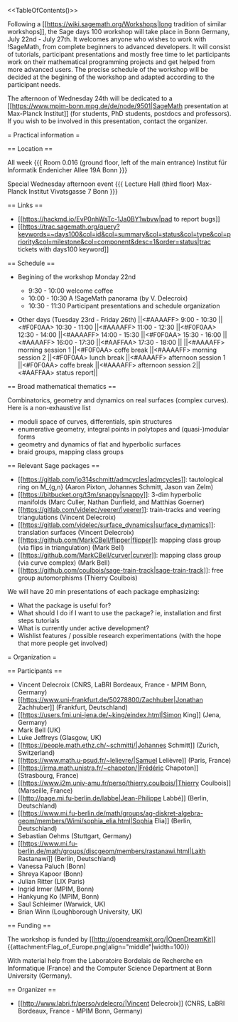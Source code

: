 <<TableOfContents()>>

Following a [[https://wiki.sagemath.org/Workshops|long tradition of similar workshops]], the Sage days 100 workshop will take place in Bonn Germany, July 22nd - July 27th. It welcomes anyone who wishes to work with !SageMath, from complete beginners to advanced developers. It will consist of tutorials, participant presentations and mostly free time to let participants work on their mathematical programming projects and get helped from more advanced users. The precise schedule of the workshop will be decided at the begining of the workshop and adapted according to the participant needs.

The afternoon of Wednesday 24th will be dedicated to a [[https://www.mpim-bonn.mpg.de/de/node/9501|SageMath presentation at Max-Planck Institut]] (for students, PhD students, postdocs and professors). If you wish to be involved in this presentation, contact the organizer.

= Practical information =

== Location ==

All week
{{{
Room 0.016 (ground floor, left of the main entrance)
Institut für Informatik
Endenicher Allee 19A
Bonn
}}}

Special Wednesday afternoon event
{{{
Lecture Hall (third floor)
Max-Planck Institut
Vivatsgasse 7
Bonn
}}}


== Links ==

 * [[https://hackmd.io/EvP0nhWsTc-1Ja0BY1wbvw|pad to report bugs]]
 * [[https://trac.sagemath.org/query?keywords=~days100&col=id&col=summary&col=status&col=type&col=priority&col=milestone&col=component&desc=1&order=status|trac tickets with days100 keyword]]


== Schedule ==

 * Begining of the workshop Monday 22nd
    *  9:30 - 10:00 welcome coffee
    * 10:00 - 10:30 A !SageMath panorama (by V. Delecroix)
    * 10:30 - 11:30 Participant presentations and schedule organization

 * Other days (Tuesday 23rd - Friday 26th)
||<#AAAAFF> 9:00 - 10:30      ||<#F0F0AA> 10:30 - 11:00 ||<#AAAAFF> 11:00 - 12:30     ||<#F0F0AA> 12:30 - 14:00 ||<#AAAAFF> 14:00 - 15:30 ||<#F0F0AA> 15:30 - 16:00 ||<#AAAAFF> 16:00 - 17:30 ||<#AAFFAA> 17:30 - 18:00 ||
||<#AAAAFF> morning session 1 ||<#F0F0AA> coffe break   ||<#AAAAFF> morning session 2 ||<#F0F0AA> lunch break   ||<#AAAAFF> afternoon session 1 ||<#F0F0AA> coffe break ||<#AAAAFF> afternoon session 2||<#AAFFAA> status report||

== Broad mathematical thematics ==

Combinatorics, geometry and dynamics on real surfaces (complex curves). Here is a non-exhaustive list

 * moduli space of curves, differentials, spin structures
 * enumerative geometry, integral points in polytopes and (quasi-)modular forms
 * geometry and dynamics of flat and hyperbolic surfaces
 * braid groups, mapping class groups

== Relevant Sage packages ==

 * [[https://gitlab.com/jo314schmitt/admcycles|admcycles]]: tautological ring on M_{g,n} (Aaron Pixton, Johannes Schmitt, Jason van Zelm)
 * [[https://bitbucket.org/t3m/snappy|snappy]]: 3-dim hyperbolic manifolds (Marc Culler, Nathan Dunfield, and Matthias Goerner)
 * [[https://gitlab.com/videlec/veerer/|veerer]]: train-tracks and veering triangulations (Vincent Delecroix)
 * [[https://gitlab.com/videlec/surface_dynamics|surface_dynamics]]: translation surfaces (Vincent Delecroix)
 * [[https://github.com/MarkCBell/flipper|flipper]]: mapping class group (via flips in triangulation) (Mark Bell)
 * [[https://github.com/MarkCBell/curver|curver]]: mapping class group (via curve complex) (Mark Bell)
 * [[https://github.com/coulbois/sage-train-track|sage-train-track]]: free group automorphisms (Thierry Coulbois)

We will have 20 min presentations of each package emphasizing:
 * What the package is useful for?
 * What should I do if I want to use the package? ie, installation and first steps tutorials
 * What is currently under active development?
 * Wishlist features / possible research experimentations (with the hope that more people get involved)

= Organization =

== Participants ==

 * Vincent Delecroix (CNRS, LaBRI Bordeaux, France - MPIM Bonn, Germany)
 * [[https://www.uni-frankfurt.de/50278800/Zachhuber|Jonathan Zachhuber]] (Frankfurt, Deutschland)
 * [[https://users.fmi.uni-jena.de/~king/eindex.html|Simon King]] (Jena, Germany)
 * Mark Bell (UK)
 * Luke Jeffreys (Glasgow, UK)
 * [[https://people.math.ethz.ch/~schmittj/|Johannes Schmitt]] (Zurich, Switzerland)
 * [[https://www.math.u-psud.fr/~lelievre/|Samuel Lelièvre]] (Paris, France)
 * [[https://irma.math.unistra.fr/~chapoton/|Frédéric Chapoton]] (Strasbourg, France)
 * [[https://www.i2m.univ-amu.fr/perso/thierry.coulbois/|Thierry Coulbois]] (Marseille, France)
 * [[http://page.mi.fu-berlin.de/labbe|Jean-Philippe Labbé]] (Berlin, Deutschland)
 * [[https://www.mi.fu-berlin.de/math/groups/ag-diskret-algebra-geom/members/Wimi/sophia_elia.html|Sophia Elia]] (Berlin, Deutschland)
 * Sebastian Oehms (Stuttgart, Germany)
 * [[https://www.mi.fu-berlin.de/math/groups/discgeom/members/rastanawi.html|Laith Rastanawi]] (Berlin, Deutschland)
 * Vanessa Paluch (Bonn)
 * Shreya Kapoor (Bonn)
 * Julian Ritter (LIX Paris)
 * Ingrid Irmer (MPIM, Bonn)
 * Hankyung Ko (MPIM, Bonn)
 * Saul Schleimer (Warwick, UK)
 * Brian Winn (Loughborough University, UK)

== Funding ==

The workshop is funded by [[http://opendreamkit.org/|OpenDreamKit]] {{attachment:Flag_of_Europe.png|align="middle"|width=100}}

With material help from the Laboratoire Bordelais de Recherche en Informatique (France) and the Computer Science Department at Bonn University (Germany).

== Organizer ==

 * [[http://www.labri.fr/perso/vdelecro/|Vincent Delecroix]] (CNRS, LaBRI Bordeaux, France - MPIM Bonn, Germany)
